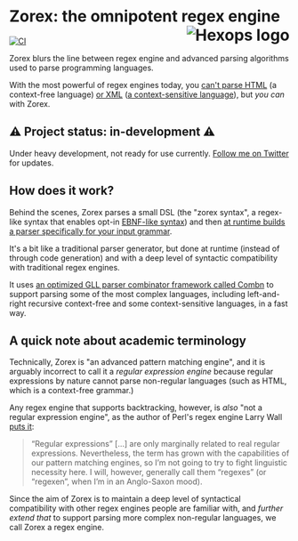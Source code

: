 # Zorex: the omnipotent regex engine <a href="https://hexops.com"><img align="right" alt="Hexops logo" src="https://raw.githubusercontent.com/hexops/media/main/readme.svg"></img></a>

[![CI](https://github.com/hexops/ztemplate/workflows/CI/badge.svg)](https://github.com/hexops/ztemplate/actions)

Zorex blurs the line between regex engine and advanced parsing algorithms used to parse programming languages.

With the most powerful of regex engines today, you [can't parse HTML](https://stackoverflow.com/questions/6751105/why-its-not-possible-to-use-regex-to-parse-html-xml-a-formal-explanation-in-la) (a context-free language) [or XML](https://stackoverflow.com/a/8578999) ([a context-sensitive language](https://softwareengineering.stackexchange.com/a/205725)), but _you can_ with Zorex.

## ⚠️ Project status: in-development ⚠️

Under heavy development, not ready for use currently. [Follow me on Twitter](https://twitter.com/slimsag) for updates.

## How does it work?

Behind the scenes, Zorex parses a small DSL (the "zorex syntax", a regex-like syntax that enables opt-in [EBNF-like syntax](https://en.wikipedia.org/wiki/Extended_Backus%E2%80%93Naur_form)) and then [at runtime builds a parser specifically for your input grammar](https://devlog.hexops.com/2021/zig-parser-combinators-and-why-theyre-awesome).

It's a bit like a traditional parser generator, but done at runtime (instead of through code generation) and with a deep level of syntactic compatibility with traditional regex engines.

It uses [an optimized GLL parser combinator framework called Combn](./src/combn/README.md) to support parsing some of the most complex languages, including left-and-right recursive context-free and some context-sensitive languages, in a fast way.

## A quick note about academic terminology

Technically, Zorex is "an advanced pattern matching engine", and it is arguably incorrect to call it a _regular expression engine_ because regular expressions by nature cannot parse non-regular languages (such as HTML, which is a context-free grammar.)

Any regex engine that supports backtracking, however, is _also_ "not a regular expression engine", as the author of Perl's regex engine Larry Wall [puts it](https://raku.org/archive/doc/design/apo/A05.html):

> “Regular expressions” […] are only marginally related to real regular expressions. Nevertheless, the term has grown with the capabilities of our pattern matching engines, so I’m not going to try to fight linguistic necessity here. I will, however, generally call them “regexes” (or “regexen”, when I’m in an Anglo-Saxon mood).

Since the aim of Zorex is to maintain a deep level of syntactical compatibility with other regex engines people are familiar with, and _further extend that_ to support parsing more complex non-regular languages, we call Zorex a regex engine.
